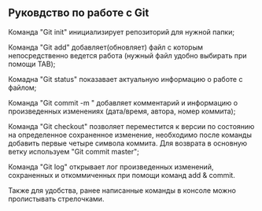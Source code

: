 ## Руковдство по работе с Git
Команда "Git init" инициализирует репозиторий для нужной папки;

Команда "Git add" добавляет(обновляет) файл с которым непосредственно ведется работа (нужный файл удобно выбирать при помощи TAB);

Комадна "Git status" показавает актуальную информацию о работе с файлом;

Команда "Git commit -m " добавляет комментарий и информацию о произведенных изменениях (дата/время, автора, номер коммита);

Команда "Git checkout" позволяет переместится к версии по состоянию на определенное сохраненное изменение, необходимо после команды добавить первые четыре символа коммита. Для возврата в основную ветку используем "Git commit master";

Команда "Git log" открывает лог произведенных изменений, сохраненных и откоммиченных при помощи команд add & commit.

Также для удобства, ранее написанные команды в консоле можно пролистывать стрелочками.